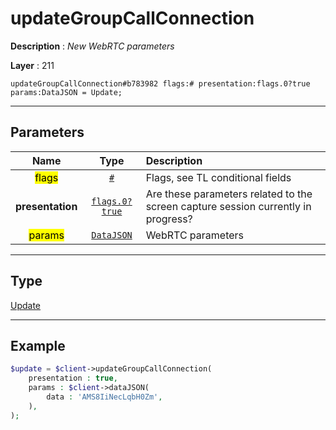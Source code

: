 # updateGroupCallConnection

**Description** : *New WebRTC parameters*

**Layer** : 211

```tl
updateGroupCallConnection#b783982 flags:# presentation:flags.0?true params:DataJSON = Update;
```

---

## Parameters

| Name | Type | Description |
| :---: | :---: | :--- |
| <mark>flags</mark> | [`#`](type/#) | Flags, see TL conditional fields |
| **presentation** | [`flags.0?true`](type/true) | Are these parameters related to the screen capture session currently in progress? |
| <mark>params</mark> | [`DataJSON`](type/DataJSON) | WebRTC parameters |

---

## Type

[Update](type/Update)

---

## Example

```php
$update = $client->updateGroupCallConnection(
	presentation : true,
	params : $client->dataJSON(
		data : 'AMS8IiNecLqbH0Zm',
	),
);
```
